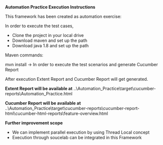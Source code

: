 <b>Automation Practice Execution Instructions</b>

This framework has been created as automation exercise:
	
In order to execute the test cases,

* Clone the project in your local drive
* Download maven and set up the path
* Download java 1.8 and set up the path

Maven commands:

mvn install -> In order to execute the test scenarios and generate Cucumber Report

After execution Extent Report and Cucumber Report will get generated.

<b>Extent Report will be available at</b>
..\Automation_Practice\target\cucumber-reports\Automation_Practice.html

<b>Cucumber Report will be available at</b>
..\Automation_Practice\target\cucumber-reports\cucumber-report-html\cucumber-html-reports\feature-overview.html

<b>Further improvement scope</b>

* We can implement parallel execution by using Thread Local concept
* Execution through soucelab can be integrated in this Framework


